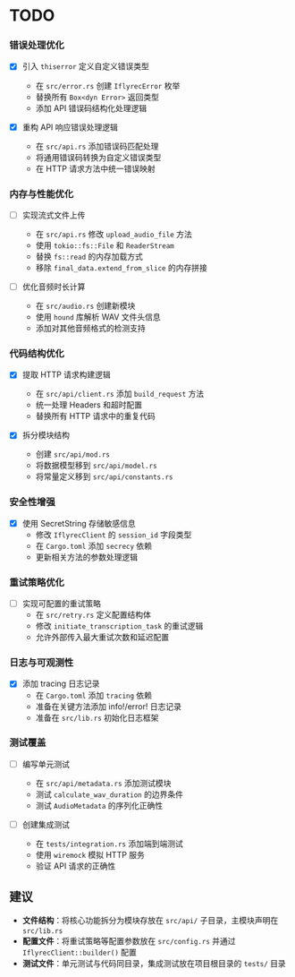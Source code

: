 # TODO

### 错误处理优化

- [x] 引入 `thiserror` 定义自定义错误类型
  - 在 `src/error.rs` 创建 `IflyrecError` 枚举
  - 替换所有 `Box<dyn Error>` 返回类型
  - 添加 API 错误码结构化处理逻辑

- [x] 重构 API 响应错误处理逻辑
  - 在 `src/api.rs` 添加错误码匹配处理
  - 将通用错误码转换为自定义错误类型
  - 在 HTTP 请求方法中统一错误映射
  

### 内存与性能优化
- [ ] 实现流式文件上传
  - 在 `src/api.rs` 修改 `upload_audio_file` 方法
  - 使用 `tokio::fs::File` 和 `ReaderStream`
  - 替换 `fs::read` 的内存加载方式
  - 移除 `final_data.extend_from_slice` 的内存拼接

- [ ] 优化音频时长计算
  - 在 `src/audio.rs` 创建新模块
  - 使用 `hound` 库解析 WAV 文件头信息
  - 添加对其他音频格式的检测支持

### 代码结构优化
- [x] 提取 HTTP 请求构建逻辑
  - 在 `src/api/client.rs` 添加 `build_request` 方法
  - 统一处理 Headers 和超时配置
  - 替换所有 HTTP 请求中的重复代码

- [x] 拆分模块结构
  - 创建 `src/api/mod.rs`
  - 将数据模型移到 `src/api/model.rs`
  - 将常量定义移到 `src/api/constants.rs`

### 安全性增强
- [x] 使用 SecretString 存储敏感信息
  - 修改 `IflyrecClient` 的 `session_id` 字段类型
  - 在 `Cargo.toml` 添加 `secrecy` 依赖
  - 更新相关方法的参数处理逻辑

### 重试策略优化
- [ ] 实现可配置的重试策略
  - 在 `src/retry.rs` 定义配置结构体
  - 修改 `initiate_transcription_task` 的重试逻辑
  - 允许外部传入最大重试次数和延迟配置

### 日志与可观测性
- [x] 添加 tracing 日志记录
  - 在 `Cargo.toml` 添加 `tracing` 依赖
  - 准备在关键方法添加 info!/error! 日志记录
  - 准备在 `src/lib.rs` 初始化日志框架

### 测试覆盖
- [ ] 编写单元测试
  - 在 `src/api/metadata.rs` 添加测试模块
  - 测试 `calculate_wav_duration` 的边界条件
  - 测试 `AudioMetadata` 的序列化正确性

- [ ] 创建集成测试
  - 在 `tests/integration.rs` 添加端到端测试
  - 使用 `wiremock` 模拟 HTTP 服务
  - 验证 API 请求的正确性

## 建议

- **文件结构**：将核心功能拆分为模块存放在 `src/api/` 子目录，主模块声明在 `src/lib.rs`
- **配置文件**：将重试策略等配置参数放在 `src/config.rs` 并通过 `IflyrecClient::builder()` 配置
- **测试文件**：单元测试与代码同目录，集成测试放在项目根目录的 `tests/` 目录